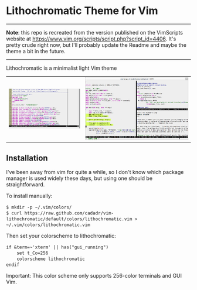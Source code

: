 # Lithochromatic Theme for Vim

---

**Note**: this repo is recreated from the version published on the
VimScripts website at
<https://www.vim.org/scripts/script.php?script_id=4406>.  It's pretty
crude right now, but I'll probably update the Readme and maybe the theme
a bit in the future.

---

Lithochromatic is a minimalist light Vim theme


<table>
  <tr>
   <td>
      <img src="screenshots/singlepane.png"
           title="screenshot with single panel"
           alt="Demo screenshot with line numbers and themse source code.  Light theme with purple, green and blue highlights. Line numbers column with khaki bg and black fg, so that it stands out."/>
    </td>
    <td>
      <img src="screenshots/threepanes.png"
           title="screenshot with three panels"
           alt="screenshot with 3 splits: C code, python code, and markdown. The panel with C has the visual mode on, and the highlight has flashy green bg colour."/>
    </td>
  </tr>
</table>


<!-- TODO: add screenshots here -->

## Installation

I've been away from vim for quite a while, so I don't know which package
manager is used widely these days, but using one should be
straightforward.

To install manually:

    $ mkdir -p ~/.vim/colors/
    $ curl https://raw.github.com/cadadr/vim-lithochromatic/default/colors/lithochromatic.vim > ~/.vim/colors/lithochromatic.vim

Then set your colorscheme to lithochromatic:

```vimscript
if &term=~'xterm' || has("gui_running")
    set t_Co=256
    colorscheme lithochromatic
endif
```

Important: This color scheme only supports 256-color terminals and GUI
Vim.
